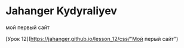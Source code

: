 # Jahanger Kydyraliyev
мой первый сайт


[Урок 12](https://jahanger.github.io/lesson_12/css/"Мой перый сайт")
